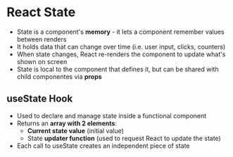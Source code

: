 # React State

- State is a component's **memory** - it lets a component remember values between renders
- It holds data that can change over time (i.e. user input, clicks, counters)
- When state changes, React re-renders the component to update what's shown on screen
- State is local to the component that defines it, but can be shared with child componentes via **props**

## useState Hook

- Used to declare and manage state inside a functional component
- Returns an **array with 2 elements**:
    - **Current state value** (initial value)
    - State **updater function** (used to request React to update the state)
- Each call to useState creates an independent piece of state
